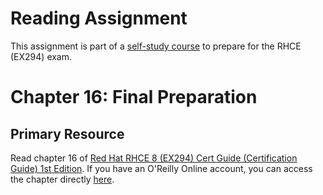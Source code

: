 # Reading Assignment
This assignment is part of a [self-study course](../README.md) to prepare for the RHCE (EX294) exam.
# Chapter 16: Final Preparation

## Primary Resource
Read chapter 16 of [Red Hat RHCE 8 (EX294) Cert Guide (Certification Guide) 1st Edition](https://www.amazon.com/RHCE-EX294-Cert-Guide-Certification/dp/0136872433).  If you have an O'Reilly Online account, you can access the chapter directly [here](https://learning.oreilly.com/library/view/Red+Hat+RHCE+8+(EX294)+Cert+Guide/9780136872481/ch16.html#ch16).
